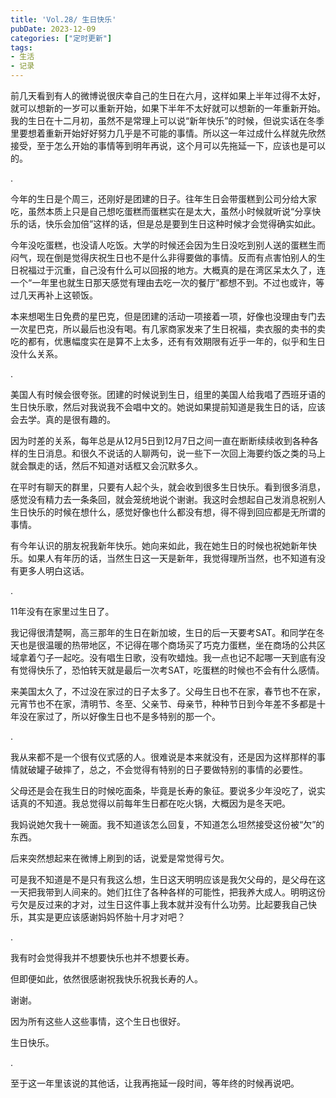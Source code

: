 ```yaml
---
title: 'Vol.28/ 生日快乐'
pubDate: 2023-12-09
categories: ["定时更新"]
tags:
- 生活
- 记录
---
```


前几天看到有人的微博说很庆幸自己的生日在六月，这样如果上半年过得不太好，就可以想新的一岁可以重新开始，如果下半年不太好就可以想新的一年重新开始。我的生日在十二月初，虽然不是常理上可以说“新年快乐”的时候，但说实话在冬季里要想着重新开始好好努力几乎是不可能的事情。所以这一年过成什么样就先欣然接受，至于怎么开始的事情等到明年再说，这个月可以先拖延一下，应该也是可以的。

.

今年的生日是个周三，还刚好是团建的日子。往年生日会带蛋糕到公司分给大家吃，虽然本质上只是自己想吃蛋糕而蛋糕实在是太大，虽然小时候就听说“分享快乐的话，快乐会加倍”这样的话，但是总是要到生日这种时候才会觉得确实如此。

今年没吃蛋糕，也没请人吃饭。大学的时候还会因为生日没吃到别人送的蛋糕生而闷气，现在倒是觉得庆祝生日也不是什么非得要做的事情。反而有点害怕别人的生日祝福过于沉重，自己没有什么可以回报的地方。大概真的是在湾区呆太久了，连一个“一年里也就生日那天感觉有理由去吃一次的餐厅”都想不到。不过也或许，等过几天再补上这顿饭。

本来想喝生日免费的星巴克，但是团建的活动一项接着一项，好像也没理由专门去一次星巴克，所以最后也没有喝。有几家商家发来了生日祝福，卖衣服的卖书的卖吃的都有，优惠幅度实在是算不上太多，还有有效期限有近乎一年的，似乎和生日没什么关系。

.

美国人有时候会很夸张。团建的时候说到生日，组里的美国人给我唱了西班牙语的生日快乐歌，然后对我说我不会唱中文的。她说如果提前知道是我生日的话，应该会去学。真的是很有趣的。

因为时差的关系，每年总是从12月5日到12月7日之间一直在断断续续收到各种各样的生日消息。和很久不说话的人聊两句，说一些下一次回上海要约饭之类的马上就会飘走的话，然后不知道对话框又会沉默多久。

在平时有聊天的群里，只要有人起个头，就会收到很多生日快乐。看到很多消息，感觉没有精力去一条条回，就会笼统地说个谢谢。我这时会想起自己发消息祝别人生日快乐的时候在想什么，感觉好像也什么都没有想，得不得到回应都是无所谓的事情。

有今年认识的朋友祝我新年快乐。她向来如此，我在她生日的时候也祝她新年快乐。如果人有年历的话，当然生日这一天是新年，我觉得理所当然，也不知道有没有更多人明白这话。

.

11年没有在家里过生日了。

我记得很清楚啊，高三那年的生日在新加坡，生日的后一天要考SAT。和同学在冬天也是很温暖的热带地区，不记得在哪个商场买了巧克力蛋糕，坐在商场的公共区域拿着勺子一起吃。没有唱生日歌，没有吹蜡烛。我一点也记不起哪一天到底有没有觉得快乐了，恐怕转天就是最后一次考SAT，吃蛋糕的时候也不会有什么感情。

来美国太久了，不过没在家过的日子太多了。父母生日也不在家，春节也不在家，元宵节也不在家，清明节、冬至、父亲节、母亲节，种种节日到今年差不多都是十年没在家过了，所以好像生日也不是多特别的那一个。

.

我从来都不是一个很有仪式感的人。很难说是本来就没有，还是因为这样那样的事情就破罐子破摔了，总之，不会觉得有特别的日子要做特别的事情的必要性。

父母还是会在我生日的时候吃面条，毕竟是长寿的象征。要说多少年没吃了，说实话真的不知道。我总觉得以前每年生日都在吃火锅，大概因为是冬天吧。

我妈说她欠我十一碗面。我不知道该怎么回复，不知道怎么坦然接受这份被“欠”的东西。

后来突然想起来在微博上刷到的话，说爱是常觉得亏欠。

可是我不知道是不是只有我这么想，生日这天明明应该是我欠父母的，是父母在这一天把我带到人间来的。她们扛住了各种各样的可能性，把我养大成人。明明这份亏欠是反过来的才对，过生日这件事上我本就并没有什么功劳。比起要我自己快乐，其实是更应该感谢妈妈怀胎十月才对吧？

.

我有时会觉得我并不想要快乐也并不想要长寿。

但即便如此，依然很感谢祝我快乐祝我长寿的人。

谢谢。

因为所有这些人这些事情，这个生日也很好。

生日快乐。

.

至于这一年里该说的其他话，让我再拖延一段时间，等年终的时候再说吧。
